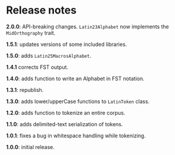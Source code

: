 # Release notes

**2.0.0**: API-breaking changes.  `Latin23Alphabet` now implements the `MidOrthography` trait.

**1.5.1**: updates versions of some included libraries.


**1.5.0**:  adds `Latin25MacrosAlphabet`.

**1.4.1**   corrects FST output.

**1.4.0**:  adds function to write an Alphabet in FST notation.

**1.3.1**:  republish.


**1.3.0**:  adds lower/upperCase functions to `LatinToken` class.

**1.2.0**: adds function to tokenize an entire corpus.

**1.1.0**:  adds delimited-text serialization of tokens.

**1.0.1**:  fixes a bug in whitespace handling while tokenizing.

**1.0.0**:  initial release.
